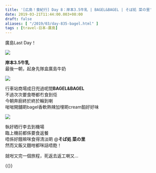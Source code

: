 ```yaml
---
title: '[広島！食紀行] Day 8：岸本3.5牛乳 | BAGEL&BAGEL | そば処 菜の里'
date: 2019-03-21T11:44:00.003+08:00
draft: false
aliases: [ "/2019/03/day-835-bagel.html" ]
tags : [travel-日本-廣島]
---
```


廣島Last Day！  

![](/images/hiroshima8.jpg)

**岸本3.5牛乳**  
最後一朝，起身先隊盒廣島牛奶  

![](/images/hiroshima8a.jpg)

行車站商場成日兜過呢間**BAGEL&BAGEL**  
不過次次要食嘢都冇食到佢  
今朝奔廚終於終於輪到喇  
啱啱開舖啲bagel香軟熱辣加埋啲cream餡好好味  

![](/images/hiroshima8b.jpg)

執好晒行李去到機場  
臨上機前都係要食返餐  
唔係好餓嘛咪食得清淡啲 @**そば処 菜の里**  
然而又飯又麵咁都咪話唔飽！  
  
  
就咁又完一個旅程，死返去返工喇又…  
  

{{<hiroshima>}}  
